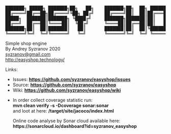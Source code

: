 <pre>
███████╗ █████╗ ███████╗██╗   ██╗    ███████╗██╗  ██╗ ██████╗ ██████╗
██╔════╝██╔══██╗██╔════╝╚██╗ ██╔╝    ██╔════╝██║  ██║██╔═══██╗██╔══██╗
█████╗  ███████║███████╗ ╚████╔╝     ███████╗███████║██║   ██║██████╔╝
██╔══╝  ██╔══██║╚════██║  ╚██╔╝      ╚════██║██╔══██║██║   ██║██╔═══╝
███████╗██║  ██║███████║   ██║       ███████║██║  ██║╚██████╔╝██║
╚══════╝╚═╝  ╚═╝╚══════╝   ╚═╝       ╚══════╝╚═╝  ╚═╝ ╚═════╝ ╚═╝
</pre>
Simple shop engine<br/> 
By Andrey Syzranov 2020<br/> 
syzranov@gmail.com<br/> 
http://easyshop.technology/

Links:
<ul>
    <li>
        Issues: <b><a href="https://github.com/syzranov/easyshop/issues">https://github.com/syzranov/easyshop/issues</a></b>
    </li>
    <li>
        Source: <b><a href="https://github.com/syzranov/easyshop">https://github.com/syzranov/easyshop</a></b>
    </li>
    <li>
        Wiki: <b><a href="https://github.com/syzranov/easyshop/wiki">https://github.com/syzranov/easyshop/wiki</a></b>
    </li>
    <li>
        <p>In order collect coverage statistic run: <br/>
            <b>mvn clean verify -s -Dcoverage sonar:sonar</b> <br/>
            and loot at here: 
            <b>/target/site/jacoco/index.html</b>
        </p>
        <p>Online code analyse by Sonar cloud available here: <br/>
            <b>https://sonarcloud.io/dashboard?id=syzranov_easyshop</b>
        </p>
    </li>
</ul>
